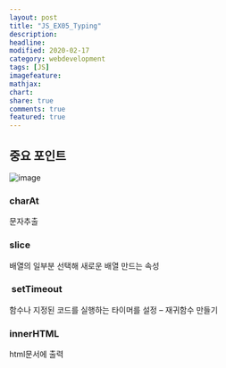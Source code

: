 ```yaml
---
layout: post
title: "JS_EX05_Typing"
description:
headline:
modified: 2020-02-17
category: webdevelopment
tags: [JS]
imagefeature:
mathjax:
chart:
share: true
comments: true
featured: true
---
```



<div class="code">
<script async src="//jsfiddle.net/lsh58/9ztmj0cq/23/embed/js,html,css,result/dark/"></script>
</div>


## 중요 포인트

![image]("../images/ex05_typing.png")

### charAt
문자추출

### slice
배열의 일부분 선택해 새로운 배열 만드는 속성

###  setTimeout 
함수나 지정된 코드를 실행하는 타이머를 설정 – 재귀함수 만들기

### innerHTML
html문서에 출력




